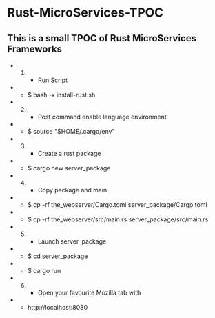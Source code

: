 # Rust-MicroServices-TPOC
## This is a small TPOC of Rust MicroServices  Frameworks


  - 1. - Run Script 

  - -  $  bash -x install-rust.sh

 
  - 2. - Post command enable language environment


  - -  $  source "$HOME/.cargo/env"

 
  - 3. - Create a rust package


  - -  $  cargo new server_package

 
  - 4. - Copy package and main


  - -  $  cp -rf the_webserver/Cargo.toml   server_package/Cargo.toml
  - -  $  cp -rf the_webserver/src/main.rs  server_package/src/main.rs

  - 5. - Launch server_package

  - -  $  cd server_package
  - -  $  cargo run


  - 6. - Open your favourite Mozilla tab with

  - -    http://localhost:8080

#
